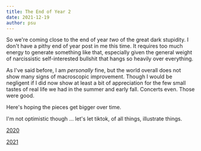```yaml
---
title: The End of Year 2
date: 2021-12-19
author: psu
---
```


So we're coming close to the end of year *two* of the great dark stupidity. I don't have a
pithy end of year post in me this time. It requires too much energy to generate something
like that, especially given the general weight of narcissistic self-interested bullshit that
hangs so heavily over everything.

As I've said before, I am *personally* fine, but the world overall does not show many
signs of macroscopic improvement. Though I would be negligent if I did now show at least a
bit of appreciation for the few small tastes of real life we had in the summer and early
fall. Concerts even. Those were good.

Here's hoping the pieces get bigger over time.

I'm not optimistic though ... let's let tiktok, of all things, illustrate things.

[2020](https://vm.tiktok.com/TTPdj7sucB/)

[2021](https://vm.tiktok.com/TTPdj7WAqt/)
